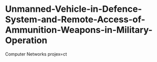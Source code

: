 # Unmanned-Vehicle-in-Defence-System-and-Remote-Access-of-Ammunition-Weapons-in-Military-Operation
Computer Networks projex=ct

